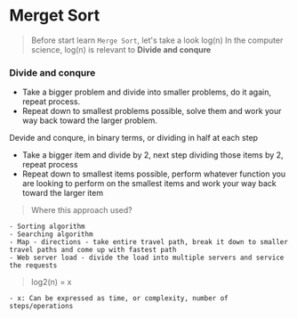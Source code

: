 # Merget Sort

> Before start learn `Merge Sort`, let's take a look log(n)
In the computer science, log(n) is relevant to **Divide and conqure**

### Divide and conqure
- Take a bigger problem and divide into smaller problems, do it again, repeat process.
- Repeat down to smallest problems possible, solve them and work your way back toward the larger problem.

Devide and conqure, in binary terms, or dividing in half at each step
- Take a bigger item and divide by 2, next step dividing those items by 2, repeat process
- Repeat down to smallest items possible, perform whatever function you are looking to perform on the smallest items and work your way back toward the larger item

> Where this approach used?

    - Sorting algorithm
    - Searching algorithm
    - Map - directions - take entire travel path, break it down to smaller travel paths and come up with fastest path
    - Web server load - divide the load into multiple servers and service the requests

> log2(n) = x 

    - x: Can be expressed as time, or complexity, number of steps/operations
